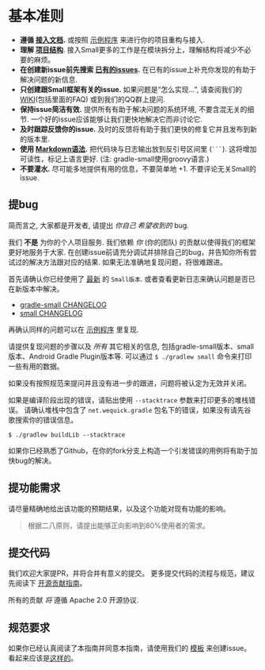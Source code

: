 # 基本准则

* **遵循 [接入文档](https://github.com/wequick/Small/blob/master/Android/README.md).** 或按照 [示例程序](https://github.com/wequick/Small/blob/master/Android/Sample) 来进行你的项目重构与接入.
* **理解 [项目结构](https://github.com/wequick/Small/issues/207)**. 接入Small更多的工作是在模块拆分上，理解结构将减少不必要的麻烦。
* **在创建新issue前先搜索 [已有的issues](https://github.com/wequick/Small/issues).** 在已有的issue上补充你发现的有助于解决问题的新信息.
* **只创建跟Small框架有关的issue.** 如果问题是“怎么实现...”, 请查阅我们的 [WIKI](https://github.com/wequick/Small/wiki)(包括里面的FAQ) 或到我们的QQ群上提问.
* **保持issue简洁有效.** 提供所有有助于解决问题的系统环境, 不要含混无关的细节. 一个好的issue应该能够让我们更快地解决它而非讨论它.
* **及时跟踪反馈你的issue.** 及时的反馈将有助于我们更快的修复它并且发布到新的版本里.
* **使用 [Markdown语法](https://help.github.com/articles/markdown-basics/).** 把代码块与日志输出放到反引号区间里 (```` ``` ````). 这将增加可读性，标记上语言更好. (注: gradle-small使用groovy语言.)
* **不要灌水.** 尽可能多地提供有用的信息，不要简单地 +1. 不要评论无关Small的issue.

## 提bug

简而言之, 大家都是开发者, 请提出 _你自己_ _希望收到的_ bug.

我们 **不是** 为你的个人项目服务. 我们依赖 _你_ (你的团队)
的贡献以使得我们的框架更好地服务于大家. 在创建issue前请充分调试并排除自己的bug，并告知你所有尝试过的解决方法跟对应的结果.
如果无法准确地复现问题，将很难跟进。

首先请确认你已经使用了 [最新](https://bintray.com/galenlin) 的 `Small版本`.
或者查看更新日志来确认问题是否已在新版本中解决。

- [gradle-small CHANGELOG](https://github.com/wequick/Small/blob/master/Android/DevSample/buildSrc/CHANGELOG.md)
- [small CHANGELOG](https://github.com/wequick/Small/blob/master/Android/DevSample/small/CHANGELOG.md)

再确认同样的问题可以在 [示例程序](https://github.com/wequick/Small/blob/master/Android/Sample) 里复现.

请提供复现问题的步骤以及 _所有_ 其它相关的信息, 包括gradle-small版本、small版本、Android Gradle Plugin版本等.
可以通过 `$ ./gradlew small` 命令来打印一些有用的数据。

如果没有按照规范来提问并且没有进一步的跟进，问题将被认定为无效并关闭。

如果是编译阶段出现的错误，请贴出使用 `--stacktrace` 参数来打印更多的堆栈错误。
请确认堆栈中包含了 `net.wequick.gradle` 包名下的错误，如果没有请先谷歌搜索你的错误信息。

```
$ ./gradlew buildLib --stacktrace
```

如果你已经熟悉了Github，在你的fork分支上构造一个引发错误的用例将有助于加快bug的解决。

## 提功能需求

请尽量精确地给出该功能的预期结果，以及这个功能对现有功能的影响。

> 根据二八原则，请提出能够正向影响到80%使用者的需求。

## 提交代码

我们欢迎大家提PR，并将合并有意义的提交。
更多提交代码的流程与规范，建议先阅读下 [开源贡献指南](https://guides.github.com/activities/contributing-to-open-source)。

所有的贡献 _将_ 遵循 Apache 2.0 开源协议.

## 规范要求

如果你已经认真阅读了本指南并同意本指南，请使用我们的 [模板](https://raw.githubusercontent.com/wequick/Small/master/issue%E6%A8%A1%E6%9D%BF.md) 来创建issue。
看起来应该是[这样的](https://github.com/wequick/Small/blob/master/issue模板.md)。
